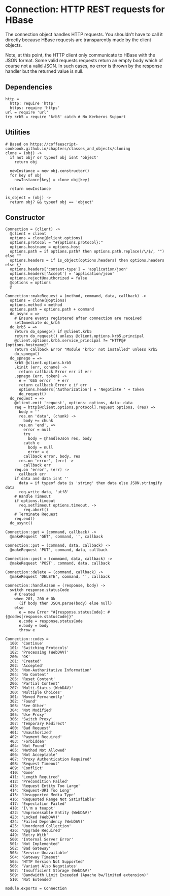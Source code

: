 
# Connection: HTTP REST requests for HBase

The connection object handles HTTP requests. You shouldn't have to call it 
directly because HBase requests are transparently made by the client objects.

Note, at this point, the HTTP client only communicate to HBase with the JSON
format. Some valid requests requests return an empty body which of course not a
valid JSON. In such cases, no error is thrown by the response handler but the
returned value is null.

## Dependencies

    http = 
      http: require 'http'
      https: require 'https'
    url = require 'url'
    try krb5 = require 'krb5' catch # No Kerberos Support

## Utilities

    # Based on https://coffeescript-cookbook.github.io/chapters/classes_and_objects/cloning
    clone = (obj) ->
      if not obj? or typeof obj isnt 'object'
        return obj
    
      newInstance = new obj.constructor()
      for key of obj
        newInstance[key] = clone obj[key]
    
      return newInstance
    
    is_object = (obj) ->
      return obj? && typeof obj == 'object'

## Constructor
    
    Connection = (client) ->
      @client = client
      options = clone(@client.options)
      options.protocol = "#{options.protocol}:"
      options.hostname = options.host
      options.path = if options.path? then options.path.replace(/\/$/, "") else ""
      options.headers = if is_object(options.headers) then options.headers else {}
      options.headers['content-type'] = 'application/json'
      options.headers['Accept'] = 'application/json'
      options.rejectUnauthorized = false
      @options = options
      @

    Connection::makeRequest = (method, command, data, callback) ->
      options = clone(@options)
      options.method = method
      options.path = options.path + command
      do_async = =>
        # Ensure events registered after connection are received
        setImmediate do_krb5
      do_krb5 = =>
        return do_spnego() if @client.krb5
        return do_request() unless @client.options.krb5.principal
        @client.options.krb5.service_principal ?= "HTTP@#{options.hostname}"
        return callback Error "Module 'krb5' not installed" unless krb5
        do_spnego()
      do_spnego = =>
        krb5 @client.options.krb5
        .kinit (err, ccname) ->
          return callback Error err if err
        .spnego (err, token) ->
          e = 'GSS error ' + err
          return callback Error e if err
          options.headers['Authorization'] = 'Negotiate ' + token
          do_request()
      do_request = =>
        @client.emit 'request', options: options, data: data
        req = http[@client.options.protocol].request options, (res) =>
          body = ''
          res.on 'data', (chunk) ->
            body += chunk
          res.on 'end', =>
            error = null
            try
              body = @handleJson res, body
            catch e
              body = null
              error = e
            callback error, body, res
          res.on 'error', (err) ->
            callback err
        req.on 'error', (err) ->
          callback err
        if data and data isnt ''
          data = if typeof data is 'string' then data else JSON.stringify data
          req.write data, 'utf8'
        # Handle Timeout
        if options.timeout
          req.setTimeout options.timeout, ->
            req.abort()
        # Terminate Request
        req.end()
      do_async()

    Connection::get = (command, callback) ->
      @makeRequest 'GET', command, '', callback

    Connection::put = (command, data, callback) ->
      @makeRequest 'PUT', command, data, callback

    Connection::post = (command, data, callback) ->
      @makeRequest 'POST', command, data, callback

    Connection::delete = (command, callback) ->
      @makeRequest 'DELETE', command, '', callback

    Connection::handleJson = (response, body) ->
      switch response.statusCode
        # Created
        when 201, 200 # Ok
          (if body then JSON.parse(body) else null)
        else
          e = new Error "#{response.statusCode}: #{@codes[response.statusCode]}"
          e.code = response.statusCode
          e.body = body
          throw e

    Connection::codes =
      100: 'Continue'
      101: 'Switching Protocols'
      102: 'Processing (WebDAV)'
      200: 'OK'
      201: 'Created'
      202: 'Accepted'
      203: 'Non-Authoritative Information'
      204: 'No Content'
      205: 'Reset Content'
      206: 'Partial Content'
      207: 'Multi-Status (WebDAV)'
      300: 'Multiple Choices'
      301: 'Moved Permanently'
      302: 'Found'
      303: 'See Other'
      304: 'Not Modified'
      305: 'Use Proxy'
      306: 'Switch Proxy'
      307: 'Temporary Redirect'
      400: 'Bad Request'
      401: 'Unauthorized'
      402: 'Payment Required'
      403: 'Forbidden'
      404: 'Not Found'
      405: 'Method Not Allowed'
      406: 'Not Acceptable'
      407: 'Proxy Authentication Required'
      408: 'Request Timeout'
      409: 'Conflict'
      410: 'Gone'
      411: 'Length Required'
      412: 'Precondition Failed'
      413: 'Request Entity Too Large'
      414: 'Request-URI Too Long'
      415: 'Unsupported Media Type'
      416: 'Requested Range Not Satisfiable'
      417: 'Expectation Failed'
      418: 'I\'m a teapot'
      422: 'Unprocessable Entity (WebDAV)'
      423: 'Locked (WebDAV)'
      424: 'Failed Dependency (WebDAV)'
      425: 'Unordered Collection'
      426: 'Upgrade Required'
      449: 'Retry With'
      500: 'Internal Server Error'
      501: 'Not Implemented'
      502: 'Bad Gateway'
      503: 'Service Unavailable'
      504: 'Gateway Timeout'
      505: 'HTTP Version Not Supported'
      506: 'Variant Also Negotiates'
      507: 'Insufficient Storage (WebDAV)'
      509: 'Bandwidth Limit Exceeded (Apache bw/limited extension)'
      510: 'Not Extended'

    module.exports = Connection

